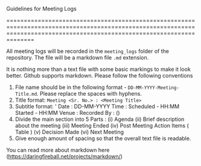 
Guidelines for Meeting Logs

==========================================================================================================================================================================

All meeting logs will be recorded in the `meeting_logs` folder of the repository. The file will be a markdown file `.md` extension.

It is nothing more than a text file with some basic markings to make it look better. Github supports markdown. Please follow the following conventions

1. File name should be in the following format - `DD-MM-YYYY-Meeting-Title.md`. Please replace the spaces with hyphens.
2. Title format: `Meeting <Sr. No.> : <Meeting Title>`
3. Subtitle format: ' Date : DD-MM-YYYY
		      Time : Scheduled - HH:MM
		    	     Started - HH:MM
		      Venue : <Place>
		      Recorded By : <Name> (<ID>) 
4. Divide the main section into 5 Parts : 
   (i)   Agenda 
   (ii)  Brief description about the meeting
   (iii) Meeting Ended
   (iv)  Post Meeting Action Items ( Table )
   (v)   Decision Made
   (vi)  Next Meeting
5. Give enough amount of spacing so that the overall text file is readable.

You can read more about markdown here (https://daringfireball.net/projects/markdown/)
